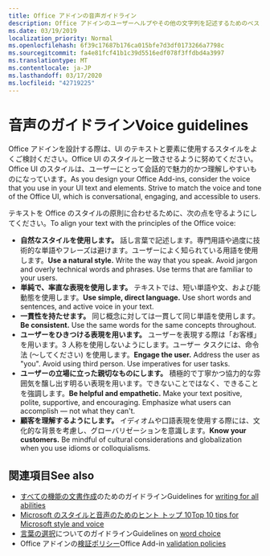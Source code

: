 ```yaml
---
title: Office アドインの音声ガイドライン
description: Office アドインのユーザーヘルプやその他の文字列を記述するためのベストプラクティスについて説明します。
ms.date: 03/19/2019
localization_priority: Normal
ms.openlocfilehash: 6f39c17687b176ca015bfe7d3df0173266a7798c
ms.sourcegitcommit: fa4e81fcf41b1c39d5516edf078f3ffdbd4a3997
ms.translationtype: MT
ms.contentlocale: ja-JP
ms.lasthandoff: 03/17/2020
ms.locfileid: "42719225"
---
```

# <a name="voice-guidelines"></a><span data-ttu-id="8b287-103">音声のガイドライン</span><span class="sxs-lookup"><span data-stu-id="8b287-103">Voice guidelines</span></span>

<span data-ttu-id="8b287-p101">Office アドインを設計する際は、UI のテキストと要素に使用するスタイルをよくご検討ください。Office UI のスタイルと一致させるように努めてください。Office UI のスタイルは、ユーザーにとって会話的で魅力的かつ理解しやすいものになっています。</span><span class="sxs-lookup"><span data-stu-id="8b287-p101">As you design your Office Add-ins, consider the voice that you use in your UI text and elements. Strive to match the voice and tone of the Office UI, which is conversational, engaging, and accessible to users.</span></span> 

<span data-ttu-id="8b287-106">テキストを Office のスタイルの原則に合わせるために、次の点を守るようにしてください。</span><span class="sxs-lookup"><span data-stu-id="8b287-106">To align your text with the principles of the Office voice:</span></span>

- <span data-ttu-id="8b287-p102">**自然なスタイルを使用します。** 話し言葉で記述します。専門用語や過度に技術的な単語やフレーズは避けます。ユーザーによく知られている用語を使用します。</span><span class="sxs-lookup"><span data-stu-id="8b287-p102">**Use a natural style.** Write the way that you speak. Avoid jargon and overly technical words and phrases. Use terms that are familiar to your users.</span></span>
- <span data-ttu-id="8b287-p103">**単純で、率直な表現を使用します。** テキストでは、短い単語や文、および能動態を使用します。</span><span class="sxs-lookup"><span data-stu-id="8b287-p103">**Use simple, direct language.** Use short words and sentences, and active voice in your text.</span></span>
- <span data-ttu-id="8b287-p104">**一貫性を持たせます。** 同じ概念に対しては一貫して同じ単語を使用します。</span><span class="sxs-lookup"><span data-stu-id="8b287-p104">**Be consistent.** Use the same words for the same concepts throughout.</span></span>
- <span data-ttu-id="8b287-p105">**ユーザーをひきつける表現を用います。** ユーザーを表現する際は「お客様」を用います。3 人称を使用しないようにします。ユーザー タスクには、命令法 (～してください) を使用します。</span><span class="sxs-lookup"><span data-stu-id="8b287-p105">**Engage the user.** Address the user as "you". Avoid using third person. Use imperatives for user tasks.</span></span>
- <span data-ttu-id="8b287-p106">**ユーザーの立場に立った親切なものにします。** 積極的で丁寧かつ協力的な雰囲気を醸し出す明るい表現を用います。できないことではなく、できることを強調します。</span><span class="sxs-lookup"><span data-stu-id="8b287-p106">**Be helpful and empathetic.** Make your text positive, polite, supportive, and encouraging. Emphasize what users can accomplish ― not what they can't.</span></span>
- <span data-ttu-id="8b287-p107">**顧客を理解するようにします。** イディオムや口語表現を使用する際には、文化的な背景を考慮し、グローバリゼーションを意識します。</span><span class="sxs-lookup"><span data-stu-id="8b287-p107">**Know your customers.** Be mindful of cultural considerations and globalization when you use idioms or colloquialisms.</span></span>

## <a name="see-also"></a><span data-ttu-id="8b287-124">関連項目</span><span class="sxs-lookup"><span data-stu-id="8b287-124">See also</span></span>

- <span data-ttu-id="8b287-125">[すべての機能の文書作成](/style-guide/accessibility/writing-all-abilities)のためのガイドライン</span><span class="sxs-lookup"><span data-stu-id="8b287-125">Guidelines for [writing for all abilities](/style-guide/accessibility/writing-all-abilities)</span></span>
- [<span data-ttu-id="8b287-126">Microsoft のスタイルと音声のためのヒント トップ 10</span><span class="sxs-lookup"><span data-stu-id="8b287-126">Top 10 tips for Microsoft style and voice</span></span>](/style-guide/top-10-tips-style-voice)
- <span data-ttu-id="8b287-127">[言葉の選択](/style-guide/word-choice/)についてのガイドライン</span><span class="sxs-lookup"><span data-stu-id="8b287-127">Guidelines on [word choice](/style-guide/word-choice/)</span></span>
- <span data-ttu-id="8b287-128">Office アドインの[検証ポリシー](/office/dev/store/validation-policies)</span><span class="sxs-lookup"><span data-stu-id="8b287-128">Office Add-in [validation policies](/office/dev/store/validation-policies)</span></span>

